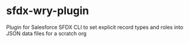 # sfdx-wry-plugin
Plugin for Salesforce SFDX CLI to set explicit record types and roles into JSON data files for a scratch org
